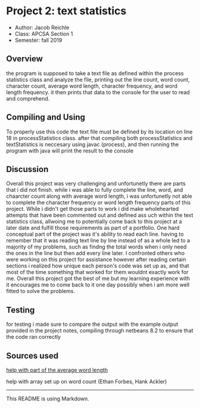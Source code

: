 # Project 2: text statistics

* Author: Jacob Reichle
* Class: APCSA Section 1
* Semester: fall 2019

## Overview

the program is supposed to take a text file as defined within the process statistics class and analyze the file, printing out the line count, word count, character count, average word length, character frequency, and word length frequency. it then prints that data to the console for the user to read and comprehend.

## Compiling and Using

To properly use this code the text file must be defined by its location on line 18 in processStatistics class. after that compiling both processStatistics and textStatistics is neccesary using javac (process), and then running the program with java will print the result to the console
## Discussion

Overall this project was very challenging and unfortunetly there are parts that i did not finish. while i was able to fully complete the line, word, and chaarcter count along with average word length, i was unfortunetly not able to complete the character frequency or word length frequency parts of this project. While i didn't get those parts to work i did make wholehearted attempts that have been commented out and defined ass uch within the text statistics class, allwoing me to potentially come back to this project at a later date and fulfill those requirements as part of a portfolio. One hard conceptual part of the project was it's ability to read each line. having to remember that it was reading text line by line instead of as a whole led to a majority of my problems, such as findng the total words when i only need the ones in the line but then add every line later. I confronted others who were working on this project for assistance however after reading certain sections i realized how unique each person's code was set up as, and that most of the time something that worked for them wouldnt exactly work for me. Overall this project got the best of me but my learning experience with it encourages me to come back to it one day possibly when i am more well fitted to solve the problems.

## Testing

for testing i made sure to compare the output with the example output provided in the project notes, compiling through netbeans 8.2 to ensure that the code ran correctly


## Sources used

[help with part of the average word length](https://www.tutorialspoint.com/java-program-to-count-letters-in-a-string)

help with array set up on word count (Ethan Forbes, Hank Ackler)

----------
This README is using Markdown.
